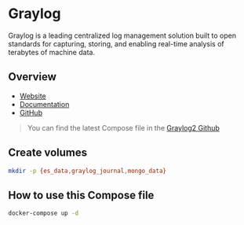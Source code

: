 # Graylog

Graylog is a leading centralized log management solution built to open standards for capturing, storing, and enabling real-time analysis of terabytes of machine data.

## Overview

- [Website](https://www.graylog.org/)
- [Documentation](https://docs.graylog.org/)
- [GitHub](https://github.com/Graylog2/docker-compose)

> You can find the latest Compose file in the [Graylog2 Github](https://github.com/Graylog2/docker-compose)

## Create volumes

```sh
mkdir -p {es_data,graylog_journal,mongo_data}
```

## How to use this Compose file

```sh
docker-compose up -d
```
